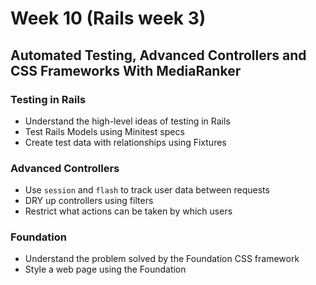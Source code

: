# Week 10 (Rails week 3)

## Automated Testing, Advanced Controllers and CSS Frameworks With MediaRanker

### Testing in Rails
- Understand the high-level ideas of testing in Rails
- Test Rails Models using Minitest specs
- Create test data with relationships using Fixtures

### Advanced Controllers
- Use `session` and `flash` to track user data between requests
- DRY up controllers using filters
- Restrict what actions can be taken by which users

### Foundation
- Understand the problem solved by the Foundation CSS framework
- Style a web page using the Foundation
